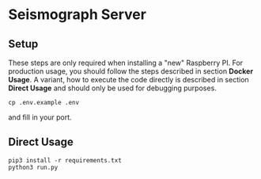 # Seismograph Server

## Setup

These steps are only required when installing a "new" Raspberry PI. For production usage, you should follow the steps described in section **Docker Usage**. A variant, how to execute the code directly is described in section **Direct Usage** and should only be used for debugging purposes.

```
cp .env.example .env
```

and fill in your port.

## Direct Usage

```
pip3 install -r requirements.txt
python3 run.py
```
